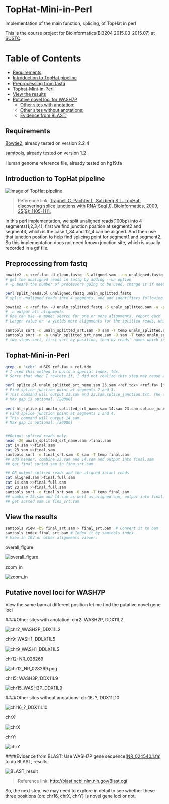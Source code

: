 # TopHat-Mini-in-Perl
Implementation of the main function, splicing, of TopHat in perl

This is the course project for Bioinformatics(BI3204 2015.03-2015.07) at [SUSTC](http://www.sustc.edu.cn/). 

<!-- START doctoc generated TOC please keep comment here to allow auto update -->
<!-- DON'T EDIT THIS SECTION, INSTEAD RE-RUN doctoc TO UPDATE -->
# Table of Contents
- [Requirements](#requirements)
- [Introduction to TopHat pipeline](#introduction-to-tophat-pipeline)
- [Preprocessing from fastq](#preprocessing-from-fastq)
- [Tophat-Mini-in-Perl](#tophat-mini-in-perl)
- [View the results](#view-the-results)
- [Putative novel loci for WASH7P](#putative-novel-loci-for-wash7p)
    - [Other sites with anotation:](#other-sites-with-anotation)
    - [Other sites without anotations:](#other-sites-without-anotations)
    - [Evidence from BLAST:](#evidence-from-blast)

<!-- END doctoc generated TOC please keep comment here to allow auto update -->

## Requirements
[Bowtie2](http://bowtie-bio.sourceforge.net/bowtie2/index.shtml), already tested on version 2.2.4

[samtools](http://www.htslib.org/), already tested on version 1.2

Human genome reference file, already tested on hg19.fa

## Introduction to TopHat pipeline
![Image of TopHat pipeline](https://github.com/RodenLuo/TopHat-Mini-in-Perl/blob/master/images/tophat_pipeline.png)

>Reference link: [Trapnell C, Pachter L, Salzberg S L. TopHat: discovering splice junctions with RNA-Seq[J]. Bioinformatics, 2009, 25(9): 1105-1111.](http://bioinformatics.oxfordjournals.org/content/25/9/1105.full)

In this perl implementation, we split unaligned reads(100bp) into 4 segments(1,2,3,4), first we find junction position at segment2 and segment3, which is the case 1_34 and 12_4 can be aligned. And then use that junction postion to help find splicing point for segment1 and segment2. So this implementation does not need known junction site, which is usually recorded in a gtf file.

## Preprocessing from fastq
```bash
bowtie2 -x <ref.fa> -U clean.fastq -S aligned.sam --un unaligned.fastq -p 10 &>bowtie2_align_output.txt
# get the unaligned reads in fastq by adding --un option
# -p means the number of processors going to be used, change it if needed
```
```bash
perl split_reads.pl unaligned.fastq unaln_splitted.fastq
# split unaligned reads into 4 segments, and add identifiers following the reads' names
```

```bash
bowtie2 -x <ref.fa> -U unaln_splitted.fastq -S unaln_splitted.sam -a -p 10 &>bowtie2_unaln_splitted.txt
# -a output all alignments
# One can use -k mode: search for one or more alignments, report each
# Larger value or -a yields more alignments for the splitted reads, which will inturn lead to more splice possibilities but a lower speed for both bowtie2 and TopHat-Mini-in-Perl.
```

```bash
samtools sort -o unaln_splitted_srt.sam -O sam -T temp unaln_splitted.sam
samtools sort -n -o unaln_splitted_srt_name.sam -O sam -T temp unaln_splitted_srt.sam
# two steps sort, first sort by position, then by reads' names which includes the identifers
```

## Tophat-Mini-in-Perl

```bash
grep -n '>chr' <USCS ref.fa> > ref.tdx
# I used this method to build a special index, tdx.
# Sorry that when I rewrote it, I did not realize this step may cause a probelm for the reference which is not downloaded from UCSC.
```

```bash
perl splice.pl unaln_splitted_srt_name.sam 23.sam <ref.tdx> <ref.fa> [max gap]
# Find splice junction point at segments 2 and 3.
# This command will output 23.sam and 23.sam.splice_junction.txt. The second stores the position which is needed by the next step.
# Max gap is optional. [20000]

perl ht_splice.pl unaln_splitted_srt_name.sam 14.sam 23.sam.splice_junction.txt <ref.tdx> <ref.fa> [max gap]
# Find splice junction point at segments 1 and 4.
# This command will output 14.sam.
# Max gap is optional. [20000]
```

```bash

##Output spliced reads only:
head -26 unaln_splitted_srt_name.sam >final.sam  
cat 14.sam >>final.sam
cat 23.sam >>final.sam
samtools sort -o final_srt.sam -O sam -T temp final.sam
## add header, combine 23.sam and 14.sam and output into final.sam
## get final sorted sam in fina_srt.sam

## OR output spliced reads and the aligned intact reads
cat aligned.sam >final.full.sam
cat 14.sam >>final.full.sam
cat 23.sam >>final.full.sam
samtools sort -o final_srt.sam -O sam -T temp final.sam
## combine 23.sam and 14.sam as well as aligned.sam, output into final.sam
## get sorted sam in fina_srt.sam
```

## View the results
```bash
samtools view -bS final_srt.sam > final_srt.bam  # Convert it to bam
samtools index final_srt.bam # Index it by samtools index
# View in IGV or other alignments viewer.
```
overall_figure

![overall_figure](https://github.com/RodenLuo/TopHat-Mini-in-Perl/blob/master/images/overall_figure.png)

zoom_in

![zoom_in](https://github.com/RodenLuo/TopHat-Mini-in-Perl/blob/master/images/zoom_in.png)

## Putative novel loci for WASH7P
View the same bam at different position let me find the putative novel gene loci

####Other sites with anotation:
chr2: WASH2P, DDX11L2

![chr2_WASH2P_DDX11L2](https://github.com/RodenLuo/TopHat-Mini-in-Perl/blob/master/images/putative_novel_loci_for_WASH7P/chr2_WASH2P_DDX11L2.png)

chr9: WASH1, DDLX11L5

![chr9_WASH1_DDLX11L5](https://github.com/RodenLuo/TopHat-Mini-in-Perl/blob/master/images/putative_novel_loci_for_WASH7P/chr9_WASH1_DDLX11L5.png)

chr12: NR_028269

![chr12_NR_028269.png](https://github.com/RodenLuo/TopHat-Mini-in-Perl/blob/master/images/putative_novel_loci_for_WASH7P/chr12_NR_028269.png)

chr15: WASH3P, DDX11L9

![chr15_WASH3P_DDX11L9](https://github.com/RodenLuo/TopHat-Mini-in-Perl/blob/master/images/putative_novel_loci_for_WASH7P/chr15_WASH3P_DDX11L9.png)

####Other sites without anotations:
chr16: ?, DDX11L10

![chr16_?_DDX11L10](https://github.com/RodenLuo/TopHat-Mini-in-Perl/blob/master/images/putative_novel_loci_for_WASH7P/chr16_%3F_DDX11L10.png)

chrX:

![chrX](https://github.com/RodenLuo/TopHat-Mini-in-Perl/blob/master/images/putative_novel_loci_for_WASH7P/chrX.png)

chrY:

![chrY](https://github.com/RodenLuo/TopHat-Mini-in-Perl/blob/master/images/putative_novel_loci_for_WASH7P/chrY.png)

####Evidence from BLAST:
Use WASH7P gene sequence([NR_024540.1.fa](https://github.com/RodenLuo/TopHat-Mini-in-Perl/blob/master/NR_024540.1.fa)) to do BLAST, results:

![BLAST_result](https://github.com/RodenLuo/TopHat-Mini-in-Perl/blob/master/images/putative_novel_loci_for_WASH7P/BLAST_result.png)

>Reference link: http://blast.ncbi.nlm.nih.gov/Blast.cgi

So, the next step, we may need to explore in detail to see whether these three positions (on: chr16, chrX, chrY) is novel gene loci or not.
